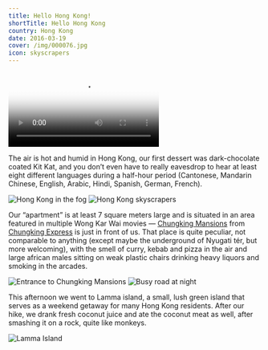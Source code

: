 ```yaml
---
title: Hello Hong Kong!
shortTitle: Hello Hong Kong
country: Hong Kong
date: 2016-03-19
cover: /img/000076.jpg
icon: skyscrapers
---
```


<video src="/video/hk.mp4" poster="/video/hk.png" autoplay loop>
</video>

The air is hot and humid in Hong Kong, our first dessert was dark-chocolate coated Kit Kat, and you don’t even have to really eavesdrop to hear at least eight different languages during a half-hour period (Cantonese, Mandarin Chinese, English, Arabic, Hindi, Spanish, German, French).

![Hong Kong in the fog](../../img/0319-1.jpg)
![Hong Kong skyscrapers](../../img/000065.jpg)

Our “apartment” is at least 7 square meters large and is situated in an area featured in multiple Wong Kar Wai movies — [Chungking Mansions](https://en.wikipedia.org/wiki/Chungking_Mansions) from [Chungking Express](https://en.wikipedia.org/wiki/Chungking_Express) is just in front of us. That place is quite peculiar, not comparable to anything (except maybe the underground of Nyugati tér, but more welcoming), with the smell of curry, kebab and pizza in the air and large african males sitting on weak plastic chairs drinking heavy liquors and smoking in the arcades.

![Entrance to Chungking Mansions](../../img/000055.jpg)
![Busy road at night](../../img/0319-2.jpg)

This afternoon we went to Lamma island, a small, lush green island that serves as a weekend getaway for many Hong Kong residents. After our hike, we drank fresh coconut juice and ate the coconut meat as well, after smashing it on a rock, quite like monkeys.

![Lamma Island](../../img/000076.jpg)
